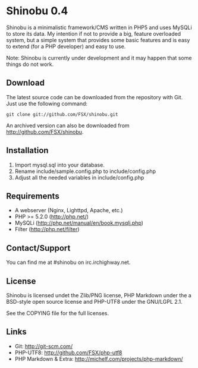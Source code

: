 Shinobu 0.4
===========

Shinobu is a minimalistic framework/CMS written in PHP5 and uses MySQLi
to store its data. My intention if not to provide a big, feature overloaded
system, but a simple system that provides some basic features and is easy to
extend (for a PHP developer) and easy to use.

Note: Shinobu is currently under development and it may happen that some
things do not work.

Download
--------

The latest source code can be downloaded from the repository with
Git.  Just use the following command:

    git clone git://github.com/FSX/shinobu.git

An archived version can also be downloaded from http://github.com/FSX/shinobu.

Installation
------------

 1. Import mysql.sql into your database.
 2. Rename include/sample.config.php to include/config.php
 3. Adjust all the needed variables in include/config.php

Requirements
------------

 * A webserver (Nginx, Lighttpd, Apache, etc.)
 * PHP >= 5.2.0 (http://php.net/)
 * MySQLi (http://php.net/manual/en/book.mysqli.php)
 * Filter (http://php.net/filter)

Contact/Support
---------------

You can find me at #shinobu on irc.irchighway.net.

License
-------

Shinobu is licensed undet the Zlib/PNG license, PHP Markdown under the a
BSD-style open source license and PHP-UTF8 under the GNU/LGPL 2.1.

See the COPYING file for the full licenses.

Links
-----

 - Git: http://git-scm.com/
 - PHP-UTF8: http://github.com/FSX/php-utf8
 - PHP Markdown & Extra: http://michelf.com/projects/php-markdown/
